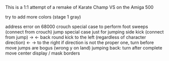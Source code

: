 This is a 1:1 attempt of a remake of Karate Champ VS on the Amiga 500

try to add more colors (stage 1 gray)

address error on 68000
crouch special case to perform foot sweeps (connect from crouch)
jump special case just for jumping side kick (connect from jump)
-> <- back round kick to the left (regardless of character direction)
<- -> to the right
if direction is not the proper one, turn before move
jumps are bogus (wrong y on land)
jumping back: turn after complete move
center display / mask borders
